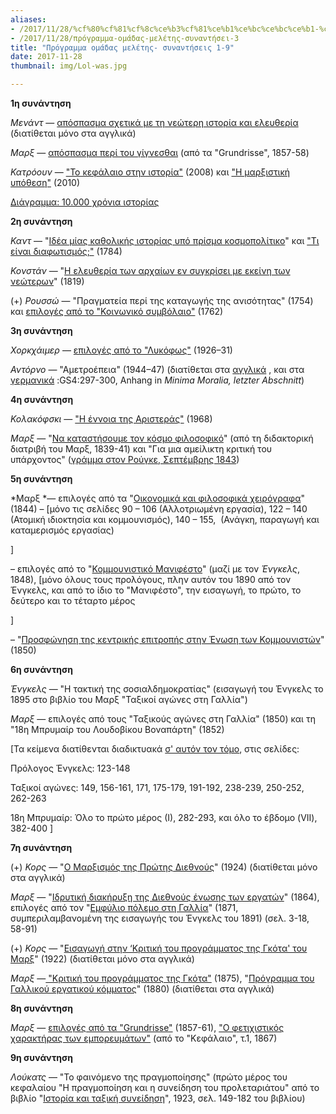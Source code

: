 ```yaml
---
aliases:
- /2017/11/28/%cf%80%cf%81%cf%8c%ce%b3%cf%81%ce%b1%ce%bc%ce%bc%ce%b1-%ce%bf%ce%bc%ce%ac%ce%b4%ce%b1%cf%82-%ce%bc%ce%b5%ce%bb%ce%ad%cf%84%ce%b7%cf%82-%cf%83%cf%85%ce%bd%ce%b1%ce%bd%cf%84%ce%ae%cf%83%ce%b5%ce%b9-3
- /2017/11/28/πρόγραμμα-ομάδας-μελέτης-συναντήσει-3
title: "Πρόγραμμα ομάδας μελέτης- συναντήσεις 1-9"
date: 2017-11-28
thumbnail: img/Lol-was.jpg

---
```

**1η συνάντηση**

*Μενάντ* — [απόσπασμα σχετικά με τη νεώτερη ιστορία και ελευθερία](http://platypus1917.org/wp-content/uploads/2010/09/menandlouis_edmundwilsonfinlandstationintro2003.pdf) (διατίθεται μόνο στα αγγλικά)

*Μαρξ* — [απόσπασμα περί του γίγνεσθαι](http://thessaloniki.platypus1917.org/wp-content/uploads/2012/09/pdf-for-Marx-on-becoming.pdf) (από τα "Grundrisse", 1857-58)

*Κατρόουν* — ["Το κεφάλαιο στην ιστορία"](http://thessaloniki.platypus1917.org/?p=23) (2008) και ["Η μαρξιστική υπόθεση"](http://thessaloniki.platypus1917.org/?p=133) (2010)

[Διάγραμμα: 10.000 χρόνια ιστορίας](http://thessaloniki.platypus1917.org/wp-content/uploads/2015/10/%CE%9A%CE%B5%CF%86%CE%AC%CE%BB%CE%B1%CE%B9%CE%BF-%CF%83%CF%84%CE%B7%CE%BD-%CE%B9%CF%83%CF%84%CE%BF%CF%81%CE%AF%CE%B1-%CE%B4%CE%B9%CE%AC%CE%B3%CF%81%CE%B1%CE%BC%CE%BC%CE%B1-%CE%A4%CE%95%CE%9B%CE%99%CE%9A%CE%9F.pdf)

**2η συνάντηση**

*Καντ* — "[Ιδέα μίας καθολικής ιστορίας υπό πρίσμα κοσμοπολίτικο](http://thessaloniki.platypus1917.org/?attachment_id=716)" και ["Τι είναι διαφωτισμός;"](http://thessaloniki.platypus1917.org/?attachment_id=715) (1784)

*Κονστάν* — "[Η ελευθερία των αρχαίων εν συγκρίσει με εκείνη των
νεώτερων](http://thessaloniki.platypus1917.org/?attachment_id=714)"
(1819)

(+) *Ρουσσώ* — "Πραγματεία περί της καταγωγής της ανισότητας"
(1754) και [επιλογές από το "Κοινωνικό
συμβόλαιο"](http://thessaloniki.platypus1917.org/wp-content/uploads/2012/09/pdf-for-Rousseau.pdf) (1762)

**3η συνάντηση**

*Χορκχάιμερ* — [επιλογές από το
"Λυκόφως"](http://thessaloniki.platypus1917.org/wp-content/uploads/2012/10/%CE%9B%CF%85%CE%BA%CF%8C%CF%86%CF%89%CF%82.pdf) (1926–31)

*Αντόρνο* — "Αμετροέπεια" (1944–47) (διατίθεται
στα [αγγλικά](/file/readings/adorno_imaginativeexcesses.pdf) ,
και
στα [γερμανικά](http://www.copyriot.com/sinistra/reading/agnado/minima.html) :GS4:297-300,
Anhang in *Minima Moralia, letzter Abschnitt*)

**4η συνάντηση**

*Κολακόφσκι* — ["Η έννοια της
Αριστεράς"](http://thessaloniki.platypus1917.org/?page_id=217#%CE%97%20%CE%AD%CE%BD%CE%BD%CE%BF%CE%B9%CE%B1%20%CF%84%CE%B7%CF%82%20%CE%91%CF%81%CE%B9%CF%83%CF%84%CE%B5%CF%81%CE%AC%CF%82) (1968)

*Μαρξ* — "[Να καταστήσουμε τον κόσμο
φιλοσοφικό](http://thessaloniki.platypus1917.org/?attachment_id=726)"
(από τη διδακτορική διατριβή του Μαρξ, 1839-41) και "Για μια αμείλικτη
κριτική του υπάρχοντος" ([γράμμα στον Ρούγκε, Σεπτέμβρης
1843](http://thessaloniki.platypus1917.org/?attachment_id=719))

**5η συνάντηση**

*Μαρξ *— επιλογές από τα "[Οικονομικά και φιλοσοφικά
χειρόγραφα](http://www.scribd.com/doc/13988394/-1844)" (1844) –
[μόνο
τις σελίδες 90 – 106 (Αλλοτριωμένη εργασία), 122 – 140 (Ατομική
ιδιοκτησία και κομμουνισμός), 140 – 155,  (Ανάγκη, παραγωγή και
καταμερισμός εργασίας)

]

– επιλογές από το "[Κομμουνιστικό
Μανιφέστο](http://www.marxists.org/ellinika/archive/marx/works/1848/com-man/index.htm)"
(μαζί με τον *Ένγκελς*, 1848),
[μόνο όλους τους προλόγους, πλην
αυτόν του 1890 από τον Ένγκελς, και από το ίδιο το "Μανιφέστο", την
εισαγωγή, το πρώτο, το δεύτερο και το τέταρτο μέρος

]

– "[Προσφώνηση της κεντρικής επιτροπής στην Ένωση των
Κομμουνιστών](https://kokkinhshmaia.wordpress.com/1850/03/15/%CE%BA-%CE%BC%CE%B1%CF%81%CE%BE-%CF%80%CF%81%CE%BF%CF%83%CF%86%CF%89%CE%BD%CE%B7%CF%83%CE%B7-%CF%84%CE%B7%CF%83-%CE%BA-%CE%B5-%CF%83%CF%84%CE%B7%CE%BD-%CE%B5%CE%BD%CF%89%CF%83%CE%B7-%CE%BA%CE%BF/)"
(1850)

**6η συνάντηση**

*Ένγκελς* — "Η τακτική της σοσιαλδημοκρατίας" (εισαγωγή του Ένγκελς
το 1895 στο βιβλίο του Μαρξ "Ταξικοί αγώνες στη Γαλλία")

*Μαρξ* — επιλογές από τους "Ταξικούς αγώνες στη Γαλλία" (1850) και
τη "18η Μπρυμαίρ του Λουδοβίκου Βοναπάρτη" (1852)


[Τα κείμενα διατίθενται διαδικτυακά [σ' αυτόν τον
τόμο](http://www.scribd.com/doc/62181091/48/Ol-%CE%A4%CE%91%CE%9E%CE%99%CE%9A%CE%9F%CE%99-%CE%91%CE%93%CE%A9%CE%9D%CE%95%CE%A3-ITH-%CE%93%CE%91%CE%9B%CE%9B%CE%99%CE%91-%CE%91%CE%93%CE%A4%CE%9F-%CE%A4%CE%9F-1848-%CE%A9%CE%A3-%CE%A4%CE%9F-1850-152),
στις σελίδες:

Πρόλογος Ένγκελς: 123-148

Ταξικοί αγώνες: 149, 156-161, 171, 175-179, 191-192, 238-239, 250-252,
262-263

18η Μπρυμαίρ: Όλο το πρώτο μέρος (Ι), 282-293, και όλο το έβδομο (VII),
382-400
]

**7η συνάντηση**

(+) *Κορς* — "[Ο Μαρξισμός της Πρώτης
Διεθνούς](http://www.marxists.org/archive/korsch/1924/first-international.htm)"
(1924) (διατίθεται μόνο στα αγγλικά)

*Μαρξ* — "[Ιδρυτική διακήρυξη της Διεθνούς ένωσης των
εργατών](http://erodotos.wordpress.com/2011/09/11/1st-international-diakiriksi/)"
(1864), επιλογές από τον "[Εμφύλιο πόλεμο στη
Γαλλία](https://athens.indymedia.org/media/old/paris_commune.pdf)"
(1871, συμπεριλαμβανομένη της εισαγωγής του Ένγκελς του 1891) (σελ.
3-18, 58-91)

(+) *Κορς* — "[Εισαγωγή στην ‘Κριτική του προγράμματος της Γκότα' του Μαρξ](http://www.marxists.org/archive/korsch/1922/gotha.htm)" (1922) (διατίθεται μόνο στα αγγλικά)

*Μαρξ* —[ "Κριτική του προγράμματος της Γκότα"](http://thessaloniki.platypus1917.org/wp-content/uploads/2012/09/pdf-%CE%9C%CE%B1%CF%81%CE%BE-%CE%9A%CF%81%CE%B9%CF%84%CE%B9%CE%BA%CE%AE-%CF%84%CE%BF%CF%85-%CF%80%CF%81%CE%BF%CE%B3%CF%81%CE%AC%CE%BC%CE%BC%CE%B1%CF%84%CE%BF%CF%82-%CF%84%CE%B7%CF%82-%CE%93%CE%BA%CF%8C%CF%84%CE%B1.pdf) (1875), "[Πρόγραμμα του Γαλλικού εργατικού κόμματος](http://www.marxists.org/archive/marx/works/1880/05/parti-ouvrier.htm)" (1880) (διατίθεται στα αγγλικά)

**8η συνάντηση**

*Μαρξ* — [επιλογές από τα "Grundrisse"](http://thessaloniki.platypus1917.org/wp-content/uploads/2012/12/pdf-%CE%91%CF%80%CE%BF%CF%83%CF%80%CE%AC%CF%83%CE%BC%CE%B1%CF%84%CE%B1-Grundrisse.pdf) (1857-61), ["Ο φετιχιστικός χαρακτήρας των εμπορευμάτων"](http://thessaloniki.platypus1917.org/wp-content/uploads/2012/09/pdf-%CF%86%CE%B5%CF%84%CE%B9%CF%87%CE%B9%CE%BA%CF%8C%CF%82-%CF%87%CE%B1%CF%81%CE%B1%CE%BA%CF%84%CE%AE%CF%81%CE%B1%CF%82-%CF%84%CE%BF%CF%85-%CE%B5%CE%BC%CF%80%CE%BF%CF%81%CE%B5%CF%8D%CE%BC%CE%B1%CF%84%CE%BF%CF%82.pdf) (από το "Κεφάλαιο", τ.1, 1867)

**9η συνάντηση**

*Λούκατς* — "Το φαινόμενο της πραγμοποίησης" (πρώτο μέρος του κεφαλαίου "Η πραγμοποίηση και η συνείδηση του προλεταριάτου" από το βιβλίο "[Ιστορία και ταξική συνείδηση](http://www.scribd.com/doc/58558019/%CE%9B%CE%BF%CF%8D%CE%BA%CE%B1%CF%84%CF%82-%CE%93%CE%BA%CE%B5%CF%8C%CF%81%CE%B3%CE%BA%CE%B7-%CE%99%CF%83%CF%84%CE%BF%CF%81%CE%AF%CE%B1-%CE%BA%CE%B1%CE%B9-%CF%84%CE%B1%CE%BE%CE%B9%CE%BA%CE%AE-%CF%83%CF%85%CE%BD%CE%B5%CE%AF%CE%B4%CE%B7%CF%83%CE%B7-%CE%A0%CE%BF%CE%BB%CE%B9%CF%84%CE%B9%CE%BA%CF%8C-%CE%9A%CE%B1%CF%86%CE%B5%CE%BD%CE%B5%CE%AF%CE%BF)", 1923, σελ. 149-182 του βιβλίου)
